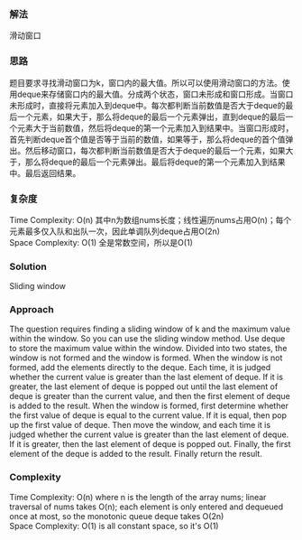 ### 解法 
滑动窗口

### 思路
题目要求寻找滑动窗口为k，窗口内的最大值。所以可以使用滑动窗口的方法。使用deque来存储窗口内的最大值。分成两个状态，窗口未形成和窗口形成。当窗口未形成时，直接将元素加入到deque中。每次都判断当前数值是否大于deque的最后一个元素，如果大于，那么将deque的最后一个元素弹出，直到deque的最后一个元素大于当前数值，然后将deque的第一个元素加入到结果中。当窗口形成时，首先判断deque首个值是否等于当前的数值，如果等于，那么将deque的首个值弹出。然后移动窗口，每次都判断当前数值是否大于deque的最后一个元素，如果大于，那么将deque的最后一个元素弹出。最后将deque的第一个元素加入到结果中。最后返回结果。
### 复杂度
Time Complexity: O(n) 其中n为数组nums长度；线性遍历nums占用O(n)；每个元素最多仅入队和出队一次，因此单调队列deque占用O(2n)  
Space Complexity: O(1) 全是常数空间，所以是O(1)


### Solution
Sliding window

### Approach
The question requires finding a sliding window of k and the maximum value within the window. So you can use the sliding window method. Use deque to store the maximum value within the window. Divided into two states, the window is not formed and the window is formed. When the window is not formed, add the elements directly to the deque. Each time, it is judged whether the current value is greater than the last element of deque. If it is greater, the last element of deque is popped out until the last element of deque is greater than the current value, and then the first element of deque is added to the result. When the window is formed, first determine whether the first value of deque is equal to the current value. If it is equal, then pop up the first value of deque. Then move the window, and each time it is judged whether the current value is greater than the last element of deque. If it is greater, then the last element of deque is popped out. Finally, the first element of the deque is added to the result. Finally return the result.

### Complexity
Time Complexity: O(n) where n is the length of the array nums; linear traversal of nums takes O(n); each element is only entered and dequeued once at most, so the monotonic queue deque takes O(2n)  
Space Complexity: O(1) is all constant space, so it's O(1)